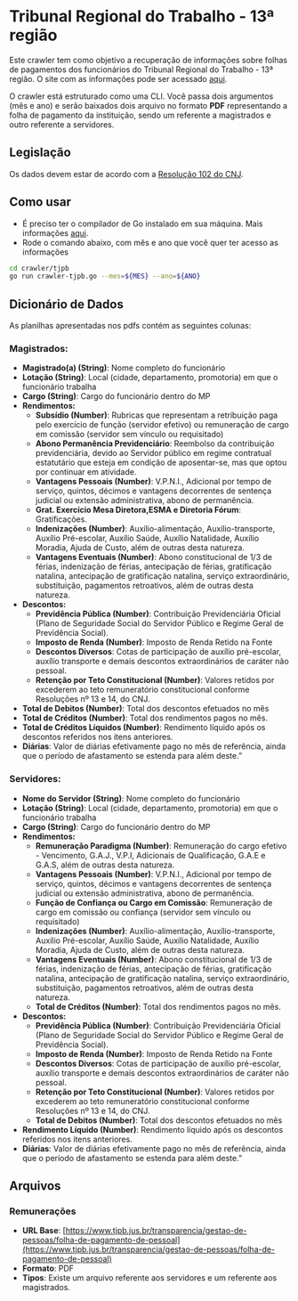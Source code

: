 # Tribunal Regional do Trabalho - 13ª região

Este crawler tem como objetivo a recuperação de informações sobre folhas de pagamentos dos funcionários do Tribunal Regional do Trabalho - 13ª região. O site com as informações pode ser acessado [aqui](https://www.tjpb.jus.br/transparencia/gestao-de-pessoas/folha-de-pagamento-de-pessoal).

O crawler está estruturado como uma CLI. Você passa dois argumentos (mês e ano) e serão baixados dois arquivo no formato **PDF** representando a folha de pagamento da instituição, sendo um referente a magistrados e outro referente a servidores.

## Legislação
Os dados devem estar de acordo com a [Resolução 102 do CNJ](https://atos.cnj.jus.br/atos/detalhar/69).

## Como usar

- É preciso ter o compilador de Go instalado em sua máquina. Mais informações [aqui](https://golang.org/dl/).
- Rode o comando abaixo, com mês e ano que você quer ter acesso as informações

```sh
cd crawler/tjpb
go run crawler-tjpb.go --mes=${MES} --ano=${ANO}
```

## Dicionário de Dados

As planilhas apresentadas nos pdfs contém as seguintes colunas:

### Magistrados: 

- **Magistrado(a) (String)**: Nome completo do funcionário
- **Lotação (String)**: Local (cidade, departamento, promotoria) em que o funcionário trabalha
- **Cargo (String)**: Cargo do funcionário dentro do MP
- **Rendimentos:**
	- **Subsídio (Number)**: Rubricas que representam a retribuição paga pelo exercício de função (servidor efetivo) ou remuneração de cargo em comissão (servidor sem vínculo ou requisitado)
	- **Abono Permanência Previdenciário**: Reembolso da contribuição previdenciária, devido ao Servidor público em regime contratual estatutário que esteja em condição de aposentar-se, mas que optou por continuar em atividade.
	- **Vantagens Pessoais (Number)**: V.P.N.I., Adicional por tempo de serviço, quintos, décimos e vantagens decorrentes de sentença judicial ou extensão administrativa, abono de permanência.
	- **Grat. Exercício Mesa Diretora,ESMA e Diretoria Fórum**: Gratificações.
	- **Indenizações (Number)**: Auxílio-alimentação, Auxílio-transporte, Auxílio Pré-escolar, Auxílio Saúde, Auxílio Natalidade, Auxílio Moradia, Ajuda de Custo, além de outras desta natureza.
	- **Vantagens Eventuais (Number)**: Abono constitucional de 1/3 de férias, indenização de férias, antecipação de férias, gratificação natalina, antecipação de gratificação natalina, serviço extraordinário, substituição, pagamentos retroativos, além de outras desta natureza.
- **Descontos:**
	- **Previdência Pública (Number)**: Contribuição Previdenciária Oficial (Plano de Seguridade Social do Servidor Público e Regime Geral de Previdência Social).
	- **Imposto de Renda (Number)**: Imposto de Renda Retido na Fonte
	- **Descontos Diversos**: Cotas de participação de auxílio pré-escolar, auxílio transporte e demais descontos extraordinários de caráter não pessoal. 
	- **Retenção por Teto Constitucional (Number)**: Valores retidos por excederem ao teto remuneratório constitucional conforme Resoluções nº 13 e 14, do CNJ.
- **Total de Debitos (Number)**:  Total dos descontos efetuados no mês
- **Total de Créditos (Number)**: Total dos rendimentos pagos no mês.
- **Total de Créditos Líquidos (Number)**: Rendimento líquido após os descontos referidos nos itens anteriores.
- **Diárias**:  Valor de diárias efetivamente pago no mês de referência, ainda que o período de afastamento se estenda para além deste.”

### Servidores:

- **Nome do Servidor (String)**: Nome completo do funcionário
- **Lotação (String)**: Local (cidade, departamento, promotoria) em que o funcionário trabalha
- **Cargo (String)**: Cargo do funcionário dentro do MP
- **Rendimentos:**
	- **Remuneração Paradigma (Number)**: Remuneração do cargo efetivo - Vencimento, G.A.J., V.P.I, Adicionais de Qualificação, G.A.E e G.A.S, além de outras desta natureza.
	- **Vantagens Pessoais (Number)**: V.P.N.I., Adicional por tempo de serviço, quintos, décimos e vantagens decorrentes de sentença judicial ou extensão administrativa, abono de permanência.
	- **Função de Confiança ou Cargo em Comissão**: Remuneração de cargo em comissão ou confiança (servidor sem vínculo ou requisitado)
	- **Indenizações (Number)**: Auxílio-alimentação, Auxílio-transporte, Auxílio Pré-escolar, Auxílio Saúde, Auxílio Natalidade, Auxílio Moradia, Ajuda de Custo, além de outras desta natureza.
	- **Vantagens Eventuais (Number)**: Abono constitucional de 1/3 de férias, indenização de férias, antecipação de férias, gratificação natalina, antecipação de gratificação natalina, serviço extraordinário, substituição, pagamentos retroativos, além de outras desta natureza.
	- **Total de Créditos (Number)**: Total dos rendimentos pagos no mês.
- **Descontos:**
	- **Previdência Pública (Number)**: Contribuição Previdenciária Oficial (Plano de Seguridade Social do Servidor Público e Regime Geral de Previdência Social).
	- **Imposto de Renda (Number)**: Imposto de Renda Retido na Fonte
	- **Descontos Diversos**: Cotas de participação de auxílio pré-escolar, auxílio transporte e demais descontos extraordinários de caráter não pessoal. 
	- **Retenção por Teto Constitucional (Number)**: Valores retidos por excederem ao teto remuneratório constitucional conforme Resoluções nº 13 e 14, do CNJ.
	- **Total de Debitos (Number)**:  Total dos descontos efetuados no mês
- **Rendimento Líquido (Number)**: Rendimento líquido após os descontos referidos nos itens anteriores.
- **Diárias**:  Valor de diárias efetivamente pago no mês de referência, ainda que o período de afastamento se estenda para além deste.”

## Arquivos
  
### Remunerações ###

- **URL Base**: [https://www.tjpb.jus.br/transparencia/gestao-de-pessoas/folha-de-pagamento-de-pessoal](https://www.tjpb.jus.br/transparencia/gestao-de-pessoas/folha-de-pagamento-de-pessoal)
- **Formato**: PDF
- **Tipos**: Existe um arquivo referente aos servidores e um referente aos magistrados.